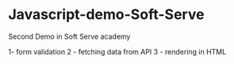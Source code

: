 # Javascript-demo-Soft-Serve
Second Demo in Soft Serve academy

1-  form validation
2 - fetching data from API
3 - rendering in HTML
